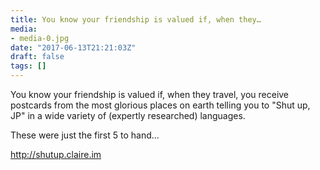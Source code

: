 ```yaml
---
title: You know your friendship is valued if, when they…
media:
- media-0.jpg
date: "2017-06-13T21:21:03Z"
draft: false
tags: []
---
```

You know your friendship is valued if, when they travel, you receive postcards from the most glorious places on earth telling you to "Shut up, JP" in a wide variety of \(expertly researched\) languages.



These were just the first 5 to hand…



http://shutup.claire.im
